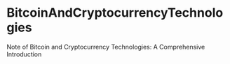 # BitcoinAndCryptocurrencyTechnologies
Note of Bitcoin and Cryptocurrency Technologies: A Comprehensive Introduction
